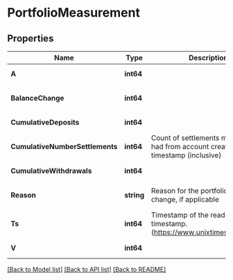 # PortfolioMeasurement

## Properties
Name | Type | Description | Notes
------------ | ------------- | ------------- | -------------
**A** | **int64** |  | [default to null]
**BalanceChange** | **int64** |  | [optional] [default to null]
**CumulativeDeposits** | **int64** |  | [default to null]
**CumulativeNumberSettlements** | **int64** | Count of settlements member has had from account creation to timestamp (inclusive) | [default to null]
**CumulativeWithdrawals** | **int64** |  | [default to null]
**Reason** | **string** | Reason for the portfolio value change, if applicable | [optional] [default to null]
**Ts** | **int64** | Timestamp of the read in UNIX timestamp. (https://www.unixtimestamp.com/) | [default to null]
**V** | **int64** |  | [default to null]

[[Back to Model list]](../README.md#documentation-for-models) [[Back to API list]](../README.md#documentation-for-api-endpoints) [[Back to README]](../README.md)

